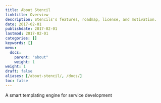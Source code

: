```yaml
---
title: About Stencil
linktitle: Overview
description: Stencils's features, roadmap, license, and motivation.
date: 2017-02-01
publishdate: 2017-02-01
lastmod: 2017-02-01
categories: []
keywords: []
menu:
  docs:
    parent: "about"
    weight: 1
weight: 1
draft: false
aliases: [/about-stencil/, /docs/]
toc: false
---
```


A smart templating engine for service development
